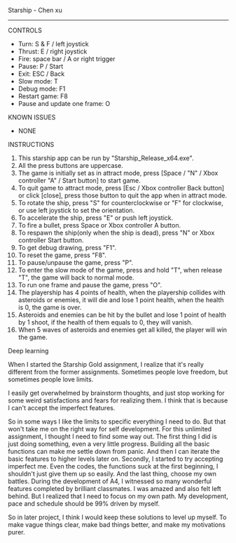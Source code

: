 Starship - Chen xu

-----------------------------

CONTROLS

- Turn: S & F / left joystick
- Thrust: E / right joystick
- Fire: space bar / A or right trigger
- Pause: P / Start
- Exit: ESC / Back
- Slow mode: T
- Debug mode: F1
- Restart game: F8
- Pause and update one frame: O



KNOWN ISSUES

- NONE



INSTRUCTIONS

1. This starship app can be run by "Starship_Release_x64.exe".
2. All the press buttons are uppercase.
3. The game is initially set as in attract mode, press [Space / "N" / Xbox controller "A" / Start button] to start game. 
4. To quit game to attract mode, press [Esc / Xbox controller Back button] or click [close], press those button to quit the app when in attract mode.
5. To rotate the ship, press "S" for counterclockwise or "F" for clockwise, or use left joystick to set the orientation.
6. To accelerate the ship, press "E" or push left joystick.
7. To fire a bullet, press Space or Xbox controller A button.
8. To respawn the ship(only when the ship is dead), press "N" or Xbox controller Start button.
9. To get debug drawing, press "F1".
10. To reset the game, press "F8".
11. To pause/unpause the game, press "P".
12. To enter the slow mode of the game, press and hold "T", when release "T", the game will back to normal mode.
13. To run one frame and pause the game, press "O".
14. The playership has 4 points of health, when the playership collides with asteroids or enemies, it will die and lose 1 point health, when the health is 0, the game is over.
15. Asteroids and enemies can be hit by the bullet and lose 1 point of health by 1 shoot, if the health of them equals to 0, they will vanish.
16. When 5 waves of asteroids and enemies get all killed, the player will win the game.





Deep learning

When I started the Starship Gold assignment, I realize that it's really different from the former assignments. Sometimes people love freedom, but sometimes people love limits.

I easily get overwhelmed by brainstorm thoughts, and just stop working for some weird satisfactions and fears for realizing them. I think that is because I can't accept the imperfect features.

So in some ways I like the limits to specific everything I need to do. But that won't take me on the right way for self development. For this unlimited assignment, I thought I need to find some way out. The first thing I did is just doing something, even a very little progress. Building all the basic functions can make me settle down from panic. And then I can iterate the basic features to higher levels later on. Secondly, I started to try accepting imperfect me. Even the codes, the functions suck at the first beginning, I shouldn't just give them up so easily. And the last thing, choose my own battles. During the development of A4, I witnessed so many wonderful features completed by brilliant classmates. I was amazed and also felt left behind. But I realized that I need to focus on my own path. My development, pace and schedule should be 99% driven by myself. 

So in later project, I think I would keep these solutions to level up myself. To make vague things clear, make bad things better, and make my motivations purer.